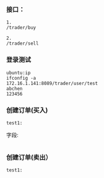 
### 接口：
```
1.
/trader/buy

2.
/trader/sell
```
### 登录测试
```
ubuntu:ip
ifconfig -a
172.16.1.141:8089/trader/user/test
abchen
123456
```
### 创建订单(买入)
```
test1:
```
字段:
```

```


### 创建订单(卖出）
```
test1:
```
